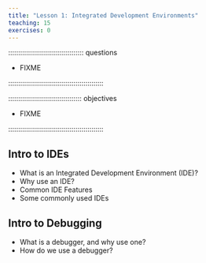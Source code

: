 ```yaml
---
title: "Lesson 1: Integrated Development Environments"
teaching: 15
exercises: 0
---
```


:::::::::::::::::::::::::::::::::::::: questions 

- FIXME

::::::::::::::::::::::::::::::::::::::::::::::::

::::::::::::::::::::::::::::::::::::: objectives

- FIXME

::::::::::::::::::::::::::::::::::::::::::::::::

## Intro to IDEs

- What is an Integrated Development Environment (IDE)?
- Why use an IDE?
- Common IDE Features
- Some commonly used IDEs

## Intro to Debugging

- What is a debugger, and why use one?
- How do we use a debugger?
